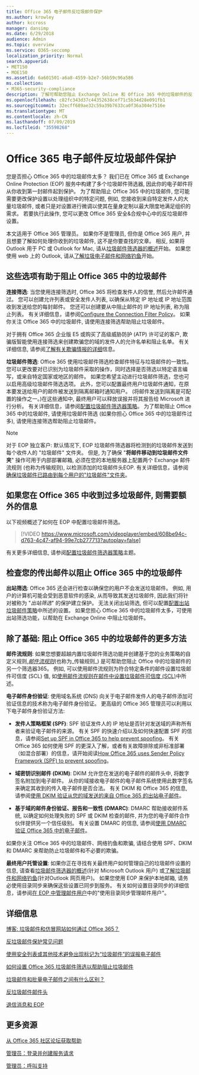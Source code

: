 ```yaml
---
title: Office 365 电子邮件反垃圾邮件保护
ms.author: krowley
author: kccross
manager: dansimp
ms.date: 6/29/2018
audience: Admin
ms.topic: overview
ms.service: O365-seccomp
localization_priority: Normal
search.appverid:
- MET150
- MOE150
ms.assetid: 6a601501-a6a8-4559-b2e7-56b59c96a586
ms.collection:
- M365-security-compliance
description: 了解可帮助您阻止 Exchange Online 和 Office 365 中的垃圾邮件的反垃圾邮件设置和筛选器。 在 Office 365 中获取过多垃圾邮件？ 您可以自定义垃圾邮件筛选器和反垃圾邮件策略设置。
ms.openlocfilehash: c82fc343d37c44352638cef71c5b34d28e091fb1
ms.sourcegitcommit: 32ecff689ae32c59a39b7633ca0f36a304e7516e
ms.translationtype: MT
ms.contentlocale: zh-CN
ms.lasthandoff: 07/09/2019
ms.locfileid: "35598268"
---
```

# <a name="office-365-email-anti-spam-protection"></a>Office 365 电子邮件反垃圾邮件保护

您是否担心 Office 365 中的垃圾邮件太多？ 我们已在 Office 365 或 Exchange Online Protection (EOP) 服务中构建了多个垃圾邮件筛选器, 因此你的电子邮件将从你收到第一封邮件起到保护。 为了帮助阻止 Office 365 中的垃圾邮件, 您可能需要更改保护设置以处理组织中的特定问题, 例如, 您接收到来自特定发件人的大量垃圾邮件, 或者只是对设置进行微调以使其在量身定制以最大限度地满足组织的需求。 若要执行此操作, 您可以更改 Office 365 安全&amp;合规中心中的反垃圾邮件设置。
  
本文适用于 Office 365 管理员。 如果你不是管理员, 但你是 Office 365 用户, 并且想要了解如何处理你收到的垃圾邮件, 这不是你要查找的文章。 相反, 如果将 Outlook 用于 PC 或 Outlook for Mac, 请从[垃圾邮件筛选器的概述](https://support.office.com/article/5ae3ea8e-cf41-4fa0-b02a-3b96e21de089)开始。 如果您使用 web 上的 Outlook, 请从[了解垃圾电子邮件和网络钓鱼](https://support.office.com/article/86c1d76f-4d5a-4967-9647-35665dc17c31)开始。
  
## <a name="these-options-help-you-prevent-spam-in-office-365"></a>这些选项有助于阻止 Office 365 中的垃圾邮件

 **连接筛选**: 当您使用连接筛选时, Office 365 将检查发件人的信誉, 然后允许邮件通过。 您可以创建允许列表或安全发件人列表, 以确保从特定 IP 地址或 IP 地址范围收到发送给您的每封邮件。 您还可以创建要从中阻止邮件的 IP 地址列表, 称为阻止列表。 有关详细信息，请参阅[Configure the Connection Filter Policy](https://technet.microsoft.com/library/jj200718%28v=exchg.150%29.aspx)。 如果你关注 Office 365 中的垃圾邮件, 请使用连接筛选帮助阻止垃圾邮件。
  
对于拥有 Office 365 企业版 E5 或购买了高级威胁防护 (ATP) 许可证的客户, 欺骗版智能使用连接筛选来创建欺骗您的域的发件人的允许名单和阻止名单。 有关详细信息, 请参阅[了解有关欺骗情报的详细](https://go.microsoft.com/fwlink/?LinkID=735009)信息。
  
 **垃圾邮件筛选**: Office 365 使用垃圾邮件筛选检查邮件特征与垃圾邮件的一致性。 您可以更改要对已识别为垃圾邮件采取的操作，同时选择是否筛选以特定语言编写，或来自特定国家或地区的邮件。 如果您希望主动进行垃圾邮件筛选，您也可以启用高级垃圾邮件筛选选项。 此外，您可以配置最终用户垃圾邮件通知，在原本要发送给用户的邮件被发送到隔离邮箱时通知用户。 (将邮件发送到隔离是可配置的操作之一。)在这些通知中, 最终用户可以释放误报并将其报告给 Microsoft 进行分析。 有关详细信息，请参阅[配置垃圾邮件筛选器策略](https://go.microsoft.com/fwlink/p/?LinkId=617147)。 为了帮助阻止 Office 365 中的垃圾邮件, 请使用垃圾邮件筛选 (如果你担心 Office 365 中的垃圾邮件过多), 请使用连接筛选帮助阻止垃圾邮件。
  
> [!NOTE]
> 对于 EOP 独立客户: 默认情况下, EOP 垃圾邮件筛选器将检测到的垃圾邮件发送到每个收件人的 "垃圾邮件" 文件夹。 但是, 为了确保 "**将邮件移动到垃圾邮件文件夹**" 操作可用于内部部署邮箱, 必须在您的本地服务器上配置两个 Exchange 邮件流规则 (也称为传输规则), 以检测添加的垃圾邮件头EOP. 有关详细信息，请参阅[确保垃圾邮件已路由到每个用户的"垃圾邮件"文件夹](https://technet.microsoft.com/library/jj837173%28v=exchg.150%29.aspx)。 
  
## <a name="extra-information-if-you-receive-too-much-spam-in-office-365"></a>如果您在 Office 365 中收到过多垃圾邮件, 则需要额外的信息

以下视频概述了如何在 EOP 中配置垃圾邮件筛选。
  
> [!VIDEO https://www.microsoft.com/videoplayer/embed/608be94c-d763-4c47-af94-99e7cb277713?autoplay=false]
  
有关更多详细信息, 请参阅[配置垃圾邮件筛选器策略](https://go.microsoft.com/fwlink/p/?LinkId=617147)主题。
  
## <a name="check-your-outgoing-messages-to-prevent-spam-in-office-365"></a>检查您的传出邮件以阻止 Office 365 中的垃圾邮件

 **出站筛选**: Office 365 还会进行检查以确保您的用户不会发送垃圾邮件。 例如, 用户的计算机可能会受到恶意软件的感染, 从而导致其发送垃圾邮件, 因此我们将针对被称为 "*出站筛选*" 的保护建立保护。 无法关闭出站筛选, 但可以配置[配置出站垃圾邮件策略](https://technet.microsoft.com/library/jj200737%28v=exchg.150%29.aspx)中所述的设置。 如果您担心 Office 365 中的垃圾邮件太多，可使用出站筛选功能，以帮助在 Exchange Online 中阻止垃圾邮件。
  
## <a name="beyond-the-basics-more-ways-to-prevent-spam-in-office-365"></a>除了基础: 阻止 Office 365 中的垃圾邮件的更多方法

 **邮件流规则**: 如果您想要超越内置垃圾邮件筛选功能并创建基于您的业务策略的自定义规则,_[邮件流规则](https://technet.microsoft.com/library/jj919238%28v=exchg.150%29.aspx)_(也称为_传输规则_) 是可帮助您阻止 Office 中的垃圾邮件的另一个筛选器365。 例如, 可以使用邮件流规则为符合特定条件的邮件设置垃圾邮件可信度 (SCL) 值, 如[使用邮件流规则在邮件中设置垃圾邮件可信度 (SCL)](use-mail-flow-rules-to-set-the-spam-confidence-level-scl-in-messages.md)中所述。
  
 **电子邮件身份验证**: 使用域名系统 (DNS) 向关于电子邮件发件人的电子邮件添加可验证信息的技术称为电子邮件身份验证。 更高级的 Office 365 管理员可以利用以下电子邮件身份验证方法:
  
- **发件人策略框架 (SPF)**: SPF 验证发件人的 IP 地址是否针对发送域的声称所有者来验证电子邮件的来源。 有关 SPF 的快速介绍以及如何快速配置 SPF 的信息，请参阅[Set up SPF in Office 365 to help prevent spoofing](https://technet.microsoft.com/library/dn789058%28v=exchg.150%29.aspx)。 有关 Office 365 如何使用 SPF 的更深入了解，或者有关故障排除或非标准部署（如混合部署）的信息，请开始阅读[How Office 365 uses Sender Policy Framework (SPF) to prevent spoofing](https://technet.microsoft.com/library/mt712724%28v=exchg.150%29.aspx)。

- **域密钥识别邮件 (DKIM)**: DKIM 允许您在发送的电子邮件的邮件头中, 将数字签名附加到电子邮件。 从你的域接收电子邮件的电子邮件系统使用此数字签名来确定其收到的传入电子邮件是否合法。 有关 DKIM 和 Office 365 的信息, 请参阅[使用 DKIM 验证从您的域发送的来自 Office 365 的出站电子邮件](https://technet.microsoft.com/library/mt695945%28v=exchg.150%29.aspx)。

- **基于域的邮件身份验证、报告和一致性 (DMARC)**: DMARC 帮助接收邮件系统, 以确定如何处理失败的 SPF 或 DKIM 检查的邮件, 并为您的电子邮件合作伙伴提供另一个信任级别。 有关设置 DMARC 的信息, 请参阅[使用 DMARC 验证 Office 365 中的电子邮件](https://technet.microsoft.com/library/mt734386%28v=exchg.150%29.aspx)。

如果你关注 Office 365 中的垃圾邮件、网络钓鱼和欺骗, 请结合使用 SPF、DKIM 和 DMARC 来帮助防止垃圾邮件和不必要的欺骗。
  
 **最终用户托管设置**: 如果你正在寻找有关最终用户如何管理自己的垃圾邮件设置的信息, 请查看[垃圾邮件筛选器的概述](https://go.microsoft.com/fwlink/?LinkId=270065)(针对 Microsoft Outlook 用户) 或[了解垃圾邮件和网络钓鱼](https://go.microsoft.com/fwlink/?LinkId=270068)(针对Outlook 网页用户)。 如果您使用 EOP 来保护本地邮箱, 请务必使用目录同步来确保这些设置已同步到服务。 有关如何设置目录同步的详细信息，请参阅[在 EOP 中管理邮件用户](https://technet.microsoft.com/library/dn636911%28v=exchg.150%29.aspx)中的"使用目录同步管理邮件用户"。
  
## <a name="for-more-information"></a>详细信息

[博客: 垃圾邮件和仿冒网站如何通过 Office 365？](https://go.microsoft.com/fwlink/?LinkId=528179 )
  
[反垃圾邮件保护常见问题](https://technet.microsoft.com/library/jj937231%28v=exchg.150%29.aspx)
  
[使用安全列表或其他技术避免出现标记为“垃圾邮件”的误报电子邮件](prevent-email-from-being-marked-as-spam-0.md)
  
[如何设置 Office 365 垃圾邮件筛选以帮助阻止垃圾邮件](reduce-spam-email.md)
  
[垃圾邮件和批量电子邮件之间有什么区别？](https://technet.microsoft.com/library/dn720441%28v=exchg.150%29.aspx)
  
[反垃圾邮件邮件头](https://technet.microsoft.com/library/dn205071%28v=exchg.150%29.aspx)
  
[退信消息和 EOP](https://technet.microsoft.com/library/dn499795%28v=exchg.150%29.aspx)

## <a name="more-resources"></a>更多资源

[从 Office 365 社区论坛获取帮助](https://go.microsoft.com/fwlink/p/?LinkId=518605)
  
[管理员：登录并创建服务请求](https://go.microsoft.com/fwlink/p/?LinkId=519124)
  
[管理员：呼叫支持](https://go.microsoft.com/fwlink/p/?LinkID=518322)
